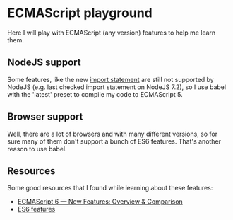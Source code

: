 # ECMAScript playground

Here I will play with ECMAScript (any version) features to help me learn them.

## NodeJS support

Some features, like the new
[import statement](http://es6-features.org/#ValueExportImport) are still not
supported by NodeJS (e.g. last checked import statement on NodeJS 7.2), so I use
babel with the 'latest' preset to compile my code to ECMAScript 5.

## Browser support

Well, there are a lot of browsers and with many different versions, so for sure many of them don't support a bunch
of ES6 features. That's  another reason to use babel.

## Resources

Some good resources that I found while learning about these features:
* [ECMAScript 6 — New Features: Overview & Comparison](http://es6-features.org/)
* [ES6 features](https://github.com/lukehoban/es6features)
